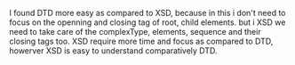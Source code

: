 
I found DTD more easy as compared to XSD, because in this i don't need to focus on the openning and closing tag of root, child elements.
but i XSD we need to take care of the complexType, elements, sequence and their closing tags too.
XSD require more time and focus as compared to DTD, howerver XSD is easy to understand comparatively DTD.

